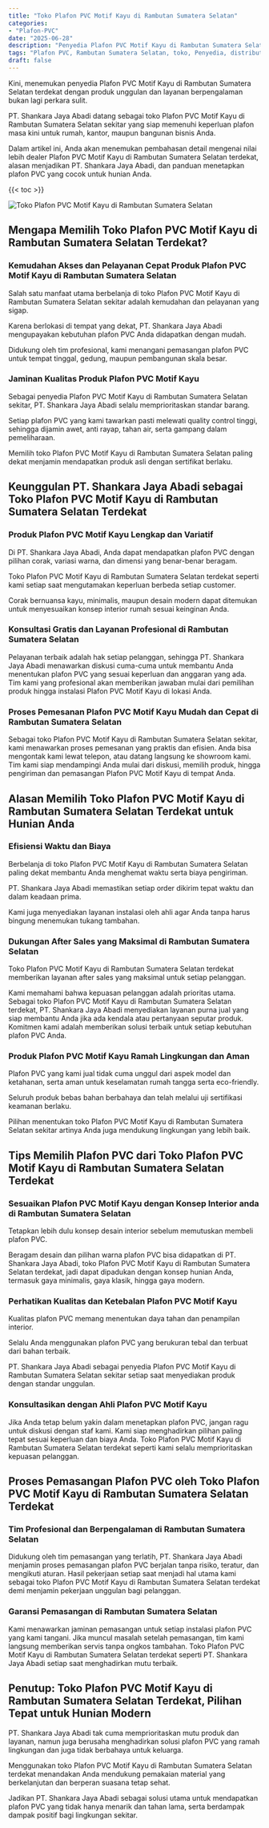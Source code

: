 ```yaml
---
title: "Toko Plafon PVC Motif Kayu di Rambutan Sumatera Selatan"
categories: 
- "Plafon-PVC"
date: "2025-06-28"
description: "Penyedia Plafon PVC Motif Kayu di Rambutan Sumatera Selatan bagi hunian, kantor, serta gerai. Plafon unggulan, pilihan motif, variasi warna modern, beserta servis pemasangan dikerjakan oleh teknisi ahli dan garansi resmi!|Jasa penyediaan Plafon PVC Motif Kayu di Rambutan Sumatera Selatan untuk keperluan tempat tinggal, perkantoran, atau toko, dengan material berkualitas dan pemasangan oleh teknisi ahli dan jaminan resmi.|Pilihan Plafon PVC Motif Kayu di Rambutan Sumatera Selatan yang terbukti untuk rumah, perkantoran, serta toko, dengan produk unggulan dan instalasi ditangani oleh teknisi berpengalaman serta kepastian resmi.|Distribusi Plafon PVC Motif Kayu di Rambutan Sumatera Selatan bagi rumah, perkantoran, dan toko, beserta plafon unggulan dan pemasangan oleh tim berpengalaman, lengkap beserta garansi resmi.}"
tags: "Plafon PVC, Rambutan Sumatera Selatan, toko, Penyedia, distributor"
draft: false
---
```


Kini, menemukan penyedia Plafon PVC Motif Kayu di Rambutan Sumatera Selatan terdekat dengan produk unggulan dan layanan berpengalaman bukan lagi perkara sulit.

PT. Shankara Jaya Abadi datang sebagai toko Plafon PVC Motif Kayu di Rambutan Sumatera Selatan sekitar yang siap memenuhi keperluan plafon masa kini untuk rumah, kantor, maupun bangunan bisnis Anda.

Dalam artikel ini, Anda akan menemukan pembahasan detail mengenai nilai lebih dealer Plafon PVC Motif Kayu di Rambutan Sumatera Selatan terdekat, alasan menjadikan PT. Shankara Jaya Abadi, dan panduan menetapkan plafon PVC yang cocok untuk hunian Anda.

{{< toc >}}

![Toko Plafon PVC Motif Kayu di Rambutan Sumatera Selatan](/images/Plafon-PVC/Toko-Plafon-PVC-Motif-Kayu-di-Rambutan-Sumatera-Selatan.png)


## Mengapa Memilih Toko Plafon PVC Motif Kayu di Rambutan Sumatera Selatan Terdekat?

### Kemudahan Akses dan Pelayanan Cepat Produk Plafon PVC Motif Kayu di Rambutan Sumatera Selatan

Salah satu manfaat utama berbelanja di toko Plafon PVC Motif Kayu di Rambutan Sumatera Selatan sekitar adalah kemudahan dan pelayanan yang sigap.

Karena berlokasi di tempat yang dekat, PT. Shankara Jaya Abadi mengupayakan kebutuhan plafon PVC Anda didapatkan dengan mudah.

Didukung oleh tim profesional, kami menangani pemasangan plafon PVC untuk tempat tinggal, gedung, maupun pembangunan skala besar.

### Jaminan Kualitas Produk Plafon PVC Motif Kayu

Sebagai penyedia Plafon PVC Motif Kayu di Rambutan Sumatera Selatan sekitar, PT. Shankara Jaya Abadi selalu memprioritaskan standar barang.

Setiap plafon PVC yang kami tawarkan pasti melewati quality control tinggi, sehingga dijamin awet, anti rayap, tahan air, serta gampang dalam pemeliharaan.

Memilih toko Plafon PVC Motif Kayu di Rambutan Sumatera Selatan paling dekat menjamin mendapatkan produk asli dengan sertifikat berlaku.

## Keunggulan PT. Shankara Jaya Abadi sebagai Toko Plafon PVC Motif Kayu di Rambutan Sumatera Selatan Terdekat

### Produk Plafon PVC Motif Kayu Lengkap dan Variatif

Di PT. Shankara Jaya Abadi, Anda dapat mendapatkan plafon PVC dengan pilihan corak, variasi warna, dan dimensi yang benar-benar beragam.

Toko Plafon PVC Motif Kayu di Rambutan Sumatera Selatan terdekat seperti kami setiap saat mengutamakan keperluan berbeda setiap customer.

Corak bernuansa kayu, minimalis, maupun desain modern dapat ditemukan untuk menyesuaikan konsep interior rumah sesuai keinginan Anda.

### Konsultasi Gratis dan Layanan Profesional di Rambutan Sumatera Selatan

Pelayanan terbaik adalah hak setiap pelanggan, sehingga PT. Shankara Jaya Abadi menawarkan diskusi cuma-cuma untuk membantu Anda menentukan plafon PVC yang sesuai keperluan dan anggaran yang ada. Tim kami yang profesional akan memberikan jawaban mulai dari pemilihan produk hingga instalasi Plafon PVC Motif Kayu di lokasi Anda.

### Proses Pemesanan Plafon PVC Motif Kayu Mudah dan Cepat di Rambutan Sumatera Selatan

Sebagai toko Plafon PVC Motif Kayu di Rambutan Sumatera Selatan sekitar, kami menawarkan proses pemesanan yang praktis dan efisien. Anda bisa mengontak kami lewat telepon, atau datang langsung ke showroom kami. Tim kami siap mendampingi Anda mulai dari diskusi, memilih produk, hingga pengiriman dan pemasangan Plafon PVC Motif Kayu di tempat Anda.

## Alasan Memilih Toko Plafon PVC Motif Kayu di Rambutan Sumatera Selatan Terdekat untuk Hunian Anda

### Efisiensi Waktu dan Biaya

Berbelanja di toko Plafon PVC Motif Kayu di Rambutan Sumatera Selatan paling dekat membantu Anda menghemat waktu serta biaya pengiriman.

PT. Shankara Jaya Abadi memastikan setiap order dikirim tepat waktu dan dalam keadaan prima.

Kami juga menyediakan layanan instalasi oleh ahli agar Anda tanpa harus bingung menemukan tukang tambahan.

### Dukungan After Sales yang Maksimal di Rambutan Sumatera Selatan

Toko Plafon PVC Motif Kayu di Rambutan Sumatera Selatan terdekat memberikan layanan after sales yang maksimal untuk setiap pelanggan.

Kami memahami bahwa kepuasan pelanggan adalah prioritas utama. Sebagai toko Plafon PVC Motif Kayu di Rambutan Sumatera Selatan terdekat, PT. Shankara Jaya Abadi menyediakan layanan purna jual yang siap membantu Anda jika ada kendala atau pertanyaan seputar produk. Komitmen kami adalah memberikan solusi terbaik untuk setiap kebutuhan plafon PVC Anda.

### Produk Plafon PVC Motif Kayu Ramah Lingkungan dan Aman

Plafon PVC yang kami jual tidak cuma unggul dari aspek model dan ketahanan, serta aman untuk keselamatan rumah tangga serta eco-friendly.

Seluruh produk bebas bahan berbahaya dan telah melalui uji sertifikasi keamanan berlaku.

Pilihan menentukan toko Plafon PVC Motif Kayu di Rambutan Sumatera Selatan sekitar artinya Anda juga mendukung lingkungan yang lebih baik.

## Tips Memilih Plafon PVC dari Toko Plafon PVC Motif Kayu di Rambutan Sumatera Selatan Terdekat

### Sesuaikan Plafon PVC Motif Kayu dengan Konsep Interior anda di Rambutan Sumatera Selatan

Tetapkan lebih dulu konsep desain interior sebelum memutuskan membeli plafon PVC.

Beragam desain dan pilihan warna plafon PVC bisa didapatkan di PT. Shankara Jaya Abadi, toko Plafon PVC Motif Kayu di Rambutan Sumatera Selatan terdekat, jadi dapat dipadukan dengan konsep hunian Anda, termasuk gaya minimalis, gaya klasik, hingga gaya modern.

### Perhatikan Kualitas dan Ketebalan Plafon PVC Motif Kayu

Kualitas plafon PVC memang menentukan daya tahan dan penampilan interior.

Selalu Anda menggunakan plafon PVC yang berukuran tebal dan terbuat dari bahan terbaik.

PT. Shankara Jaya Abadi sebagai penyedia Plafon PVC Motif Kayu di Rambutan Sumatera Selatan sekitar setiap saat menyediakan produk dengan standar unggulan.

### Konsultasikan dengan Ahli Plafon PVC Motif Kayu

Jika Anda tetap belum yakin dalam menetapkan plafon PVC, jangan ragu untuk diskusi dengan staf kami. Kami siap menghadirkan pilihan paling tepat sesuai keperluan dan biaya Anda. Toko Plafon PVC Motif Kayu di Rambutan Sumatera Selatan terdekat seperti kami selalu memprioritaskan kepuasan pelanggan.

## Proses Pemasangan Plafon PVC oleh Toko Plafon PVC Motif Kayu di Rambutan Sumatera Selatan Terdekat

### Tim Profesional dan Berpengalaman di Rambutan Sumatera Selatan

Didukung oleh tim pemasangan yang terlatih, PT. Shankara Jaya Abadi menjamin proses pemasangan plafon PVC berjalan tanpa risiko, teratur, dan mengikuti aturan. Hasil pekerjaan setiap saat menjadi hal utama kami sebagai toko Plafon PVC Motif Kayu di Rambutan Sumatera Selatan terdekat demi menjamin pekerjaan unggulan bagi pelanggan.

### Garansi Pemasangan di Rambutan Sumatera Selatan

Kami menawarkan jaminan pemasangan untuk setiap instalasi plafon PVC yang kami tangani. Jika muncul masalah setelah pemasangan, tim kami langsung memberikan servis tanpa ongkos tambahan. Toko Plafon PVC Motif Kayu di Rambutan Sumatera Selatan terdekat seperti PT. Shankara Jaya Abadi setiap saat menghadirkan mutu terbaik.

## Penutup: Toko Plafon PVC Motif Kayu di Rambutan Sumatera Selatan Terdekat, Pilihan Tepat untuk Hunian Modern

PT. Shankara Jaya Abadi tak cuma memprioritaskan mutu produk dan layanan, namun juga berusaha menghadirkan solusi plafon PVC yang ramah lingkungan dan juga tidak berbahaya untuk keluarga.

Menggunakan toko Plafon PVC Motif Kayu di Rambutan Sumatera Selatan terdekat menandakan Anda mendukung pemakaian material yang berkelanjutan dan berperan suasana tetap sehat.

Jadikan PT. Shankara Jaya Abadi sebagai solusi utama untuk mendapatkan plafon PVC yang tidak hanya menarik dan tahan lama, serta berdampak dampak positif bagi lingkungan sekitar.